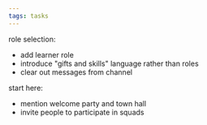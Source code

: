 ```yaml
---
tags: tasks
---
```

role selection:
- add learner role
- introduce "gifts and skills" language rather than roles
- clear out messages from channel

start here:
- mention welcome party and town hall
- invite people to participate in squads
